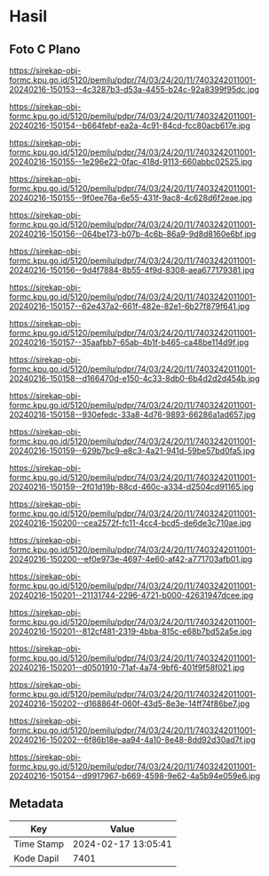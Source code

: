 # Hasil

## Foto C Plano

https://sirekap-obj-formc.kpu.go.id/5120/pemilu/pdpr/74/03/24/20/11/7403242011001-20240216-150153--4c3287b3-d53a-4455-b24c-92a8399f95dc.jpg

https://sirekap-obj-formc.kpu.go.id/5120/pemilu/pdpr/74/03/24/20/11/7403242011001-20240216-150154--b664febf-ea2a-4c91-84cd-fcc80acb617e.jpg

https://sirekap-obj-formc.kpu.go.id/5120/pemilu/pdpr/74/03/24/20/11/7403242011001-20240216-150155--1e296e22-0fac-418d-9113-660abbc02525.jpg

https://sirekap-obj-formc.kpu.go.id/5120/pemilu/pdpr/74/03/24/20/11/7403242011001-20240216-150155--9f0ee76a-6e55-431f-9ac8-4c628d6f2eae.jpg

https://sirekap-obj-formc.kpu.go.id/5120/pemilu/pdpr/74/03/24/20/11/7403242011001-20240216-150156--064be173-b07b-4c6b-86a9-9d8d8160e6bf.jpg

https://sirekap-obj-formc.kpu.go.id/5120/pemilu/pdpr/74/03/24/20/11/7403242011001-20240216-150156--9d4f7884-8b55-4f9d-8308-aea677179381.jpg

https://sirekap-obj-formc.kpu.go.id/5120/pemilu/pdpr/74/03/24/20/11/7403242011001-20240216-150157--62e437a2-661f-482e-82e1-6b27f879f641.jpg

https://sirekap-obj-formc.kpu.go.id/5120/pemilu/pdpr/74/03/24/20/11/7403242011001-20240216-150157--35aafbb7-65ab-4b1f-b465-ca48be114d9f.jpg

https://sirekap-obj-formc.kpu.go.id/5120/pemilu/pdpr/74/03/24/20/11/7403242011001-20240216-150158--d166470d-e150-4c33-8db0-6b4d2d2d454b.jpg

https://sirekap-obj-formc.kpu.go.id/5120/pemilu/pdpr/74/03/24/20/11/7403242011001-20240216-150158--930efedc-33a8-4d76-9893-66286a1ad657.jpg

https://sirekap-obj-formc.kpu.go.id/5120/pemilu/pdpr/74/03/24/20/11/7403242011001-20240216-150159--629b7bc9-e8c3-4a21-941d-59be57bd0fa5.jpg

https://sirekap-obj-formc.kpu.go.id/5120/pemilu/pdpr/74/03/24/20/11/7403242011001-20240216-150159--2f01d19b-88cd-460c-a334-d2504cd91165.jpg

https://sirekap-obj-formc.kpu.go.id/5120/pemilu/pdpr/74/03/24/20/11/7403242011001-20240216-150200--cea2572f-fc11-4cc4-bcd5-de6de3c710ae.jpg

https://sirekap-obj-formc.kpu.go.id/5120/pemilu/pdpr/74/03/24/20/11/7403242011001-20240216-150200--ef0e973e-4697-4e60-af42-a771703afb01.jpg

https://sirekap-obj-formc.kpu.go.id/5120/pemilu/pdpr/74/03/24/20/11/7403242011001-20240216-150201--21131744-2296-4721-b000-42631947dcee.jpg

https://sirekap-obj-formc.kpu.go.id/5120/pemilu/pdpr/74/03/24/20/11/7403242011001-20240216-150201--812cf481-2319-4bba-815c-e68b7bd52a5e.jpg

https://sirekap-obj-formc.kpu.go.id/5120/pemilu/pdpr/74/03/24/20/11/7403242011001-20240216-150201--d0501910-71af-4a74-9bf6-401f9f58f021.jpg

https://sirekap-obj-formc.kpu.go.id/5120/pemilu/pdpr/74/03/24/20/11/7403242011001-20240216-150202--d168864f-060f-43d5-8e3e-14ff74f86be7.jpg

https://sirekap-obj-formc.kpu.go.id/5120/pemilu/pdpr/74/03/24/20/11/7403242011001-20240216-150202--6f86b18e-aa94-4a10-8e48-8dd92d30ad7f.jpg

https://sirekap-obj-formc.kpu.go.id/5120/pemilu/pdpr/74/03/24/20/11/7403242011001-20240216-150154--d9917967-b669-4598-9e62-4a5b94e059e6.jpg


## Metadata

| Key        | Value               |
| ---------- | ------------------- |
| Time Stamp | 2024-02-17 13:05:41 |
| Kode Dapil | 7401                |



